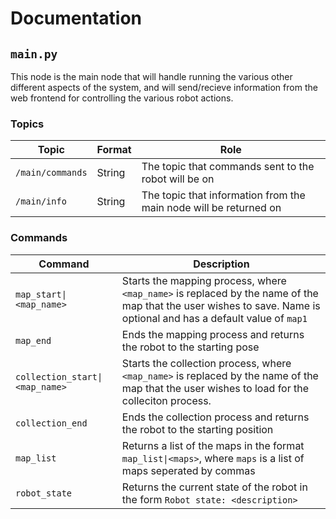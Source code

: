 # Documentation

## `main.py`
This node is the main node that will handle running the various other different aspects of the system, and will send/recieve information from the web frontend for controlling the various robot actions. 

### Topics
|Topic|Format|Role|
|-|-|-|
|`/main/commands`|String|The topic that commands sent to the robot will be on|
|`/main/info`|String|The topic that information from the main node will be returned on|

### Commands
|Command|Description|
|-|-|
|`map_start\|<map_name>`|Starts the mapping process, where `<map_name>` is replaced by the name of the map that the user wishes to save. Name is optional and has a default value of `map1`|
|`map_end`|Ends the mapping process and returns the robot to the starting pose|
|`collection_start\|<map_name>`|Starts the collection process, where `<map_name>` is replaced by the name of the map that the user wishes to load for the colleciton process.|
|`collection_end`|Ends the collection process and returns the robot to the starting position|
|`map_list`|Returns a list of the maps in the format `map_list\|<maps>`, where `maps` is a list of maps seperated by commas|
|`robot_state`|Returns the current state of the robot in the form `Robot state: <description>`|